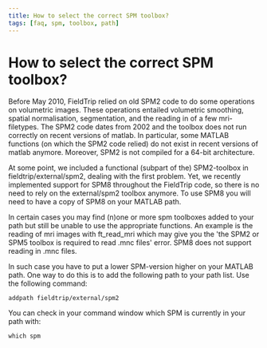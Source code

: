 ```yaml
---
title: How to select the correct SPM toolbox?
tags: [faq, spm, toolbox, path]
---
```


# How to select the correct SPM toolbox?

Before May 2010, FieldTrip relied on old SPM2 code to do some operations on volumetric images. These operations entailed volumetric smoothing, spatial normalisation, segmentation, and the reading in of a few mri-filetypes. The SPM2 code dates from 2002 and the toolbox does not run correctly on recent versions of matlab. In particular, some MATLAB functions (on which the SPM2 code relied) do not exist in recent versions of matlab anymore. Moreover, SPM2 is not compiled for a 64-bit architecture.

At some point, we included a functional (subpart of the) SPM2-toolbox in fieldtrip/external/spm2, dealing with the first problem. Yet, we recently implemented support for SPM8 throughout the FieldTrip code, so there is no need to rely on the external/spm2 toolbox anymore. To use SPM8 you will need to have a copy of SPM8 on your MATLAB path. 
 
In certain cases you may find (n)one or more spm toolboxes added to your path but still be unable to use the appropriate functions. An example is the reading of mri images with ft_read_mri which may give you the 'the SPM2 or SPM5 toolbox is required to read .mnc files' error. SPM8 does not support reading in .mnc files.

In such case you have to put a lower SPM-version higher on your MATLAB path. One way to do this is to add the following path to your path list. Use the following command:

    addpath fieldtrip/external/spm2

You can check in your command window which SPM is currently in your path with:

    which spm

    

